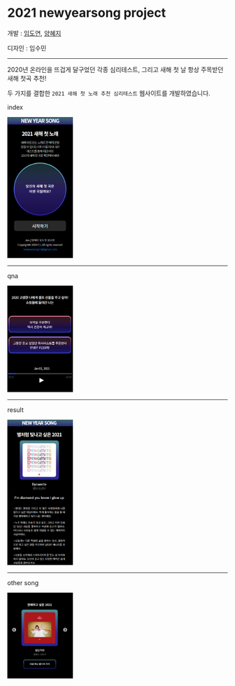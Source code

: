 # 2021 newyearsong project

개발 : 
[임도연](https://github.com/dddooo9),
[양혜지](https://github.com/laira2)

디자인 : 임수민

---

2020년 온라인을 뜨겁게 달구었던 각종 심리테스트, 그리고 새해 첫 날 항상 주목받던 새해 첫곡 추천!

두 가지를 결합한 ``` 2021 새해 첫 노래 추천 심리테스트 ``` 웹사이트를 개발하였습니다.


index

<img src="https://github.com/dddooo9/newyearsong/blob/master/newyear/index.png" width="150px">

---
qna

<img src="https://github.com/dddooo9/newyearsong/blob/master/newyear/qna.png" width="150px">

---
result

<img src="https://github.com/dddooo9/newyearsong/blob/master/newyear/result.png" width="150px">

---
other song

<img src="https://github.com/dddooo9/newyearsong/blob/master/newyear/other.png" width="150px">
